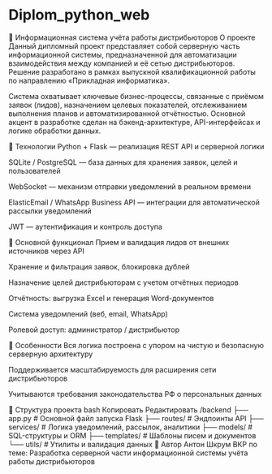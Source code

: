 # Diplom_python_web
 
📌 Информационная система учёта работы дистрибьюторов
О проекте
Данный дипломный проект представляет собой серверную часть информационной системы, предназначенной для автоматизации взаимодействия между компанией и её сетью дистрибьюторов. Решение разработано в рамках выпускной квалификационной работы по направлению «Прикладная информатика».

Система охватывает ключевые бизнес-процессы, связанные с приёмом заявок (лидов), назначением целевых показателей, отслеживанием выполнения планов и автоматизированной отчётностью. Основной акцент в разработке сделан на бэкенд-архитектуре, API-интерфейсах и логике обработки данных.

🔧 Технологии
Python + Flask — реализация REST API и серверной логики

SQLite / PostgreSQL — база данных для хранения заявок, целей и пользователей

WebSocket — механизм отправки уведомлений в реальном времени

ElasticEmail / WhatsApp Business API — интеграции для автоматической рассылки уведомлений

JWT — аутентификация и контроль доступа

🧩 Основной функционал
Прием и валидация лидов от внешних источников через API

Хранение и фильтрация заявок, блокировка дублей

Назначение целей дистрибьюторам с учетом отчётных периодов

Отчётность: выгрузка Excel и генерация Word-документов

Система уведомлений (веб, email, WhatsApp)

Ролевой доступ: администратор / дистрибьютор

📎 Особенности
Вся логика построена с упором на чистую и безопасную серверную архитектуру

Поддерживается масштабируемость для расширения сети дистрибьюторов

Учитываются требования законодательства РФ о персональных данных

📂 Структура проекта
bash
Копировать
Редактировать
/backend
├── app.py               # Основной файл запуска Flask
├── routes/              # Эндпоинты API
├── services/            # Логика уведомлений, рассылок, аналитики
├── models/              # SQL-структуры и ORM
├── templates/           # Шаблоны писем и документов
└── utils/               # Утилиты и валидация данных
📝 Автор
Антон Шкрум
ВКР по теме: Разработка серверной части информационной системы учёта работы дистрибьюторов

